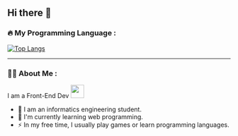 ## Hi there 👋

### :fire: My Programming Language :
[![Top Langs](https://github-readme-stats.vercel.app/api/top-langs/?username=andrixviii&layout=compact&theme=vision-friendly-dark)](https://github.com/anuraghazra/github-readme-stats)

---

### :woman_technologist: About Me :
I am a Front-End Dev <img src="https://media.giphy.com/media/WUlplcMpOCEmTGBtBW/giphy.gif" width="30">
- 🔭 I am an informatics engineering student.
- 🌱 I'm currently learning web programming.
- ⚡ In my free time, I usually play games or learn programming languages.
<!--
**Andrixviii/Andrixviii** is a ✨ _special_ ✨ repository because its `README.md` (this file) appears on your GitHub profile.

Here are some ideas to get you started:

- 🔭 I’m currently working on ...
- 🌱 I’m currently learning ...
- 👯 I’m looking to collaborate on ...
- 🤔 I’m looking for help with ...
- 💬 Ask me about ...
- 📫 How to reach me: ...
- 😄 Pronouns: ...
- ⚡ Fun fact: ...
-->
